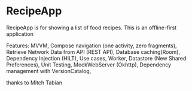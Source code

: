 # RecipeApp
RecipeApp is for showing a list of food recipes.
This is an offline-first application

Features:
MVVM,
Compose navigation (one activity, zero fragments),
Retrieve Network Data from API (REST API),
Database caching(Room),
Dependency Injection (HILT),
Use cases,
Worker,
Datastore (New Shared Preferences),
Unit Testing,
MockWebServer (Okhttp),
Dependency management with VersionCatalog,

thanks to Mitch Tabian
